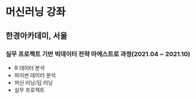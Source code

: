 # 머신러닝 강좌

## 한경아카데미, 서울
### 실무 프로젝트 기반 빅데이터 전략 마에스트로 과정(2021.04 ~ 2021.10)
- R 데이터 분석
- 파이썬 데이터 분석
- 머신 러닝/딥 러닝
- 실무 프로젝트

